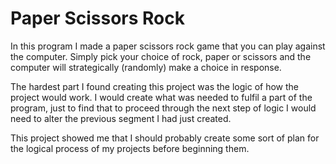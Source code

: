 # Paper Scissors Rock
In this program I made a paper scissors rock game that you can play against the computer. Simply pick your choice of rock, paper or scissors and the computer will strategically (randomly) make a choice in response.

The hardest part I found creating this project was the logic of how the project would work. I would create what was needed to fulfil a part of the program, just to find that to proceed through the next step of logic I would need to alter the previous segment I had just created. 

This project showed me that I should probably create some sort of plan for the logical process of my projects before beginning them.